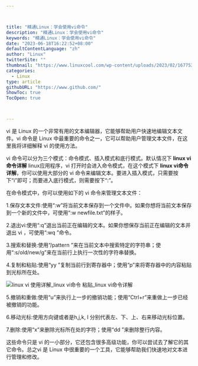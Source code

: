 ```yaml
---



title: "精通Linux：学会使用vi命令"
description: "精通Linux：学会使用vi命令"
keywords: "精通Linux：学会使用vi命令"
date: "2023-06-18T16:22:52+08:00"
defaultContentLanguage: "zh"
author: "Linux"
twitterSite: ""
thumbnail: "https://www.linuxcool.com/wp-content/uploads/2023/02/1677535482393_1.png"
categories:
  - Linux
type: article
githubURL: "https://www.github.com/"
ShowToc: true
TocOpen: true



---
```


vi 是 Linux 的一个非常有用的文本编辑器，它能够帮助用户快速地编辑文本文件。vi 命令是 Linux 中最重要的命令之一，它可以帮助用户管理文本文件，在这里我将详细解释 vi 的使用方法。

vi 命令可以分为三个模式：命令模式、插入模式和底行模式。默认情况下 **linux vi命令详解** linux应用程序，vi 打开时会进入命令模式，在这个模式下 **linux vi命令详解**，你可以使用大部分的 vi 命令来编辑文本。要进入插入模式，只需要按下“i”即可；而要进入底行模式，则需要按下“:”。

在命令模式中，你可以使用如下的 vi 命令来管理文本文件：

1.保存文本文件:使用“:w”将当前文本保存到一个文件中。如果你想将当前文本保存到一个新的文件中，可使用“:w newfile.txt”的样子。

2.退出vi:使用“:q”退出当前正在编辑的文本。如果你想保存当前正在编辑的文本并退出 vi ，可使用“:wq ”命令。

3.搜索和替换:使用“/pattern ”来在当前文本中搜索特定的字符串；使用“:s/old/new/g”来在当前行上执行一次性的字符串替换。

4.复制和粘贴:使用“yy ”复制当前行到寄存器中；使用“p”来将寄存器中的内容粘贴到光标所在处。

![linux vi 使用详解_linux vi命令 粘贴_linux vi命令详解](https://www.linuxcool.com/wp-content/uploads/2023/02/1677535482393_1.png)

5.撤销和重做:使用“u”来执行上一步的撤销功能；使用“Ctrl+r”来重做上一步已经被撤销的功能。

6.移动光标:使用方向键或者是h,j,k, l 分别代表左、下、上、右来移动光标位置。

7.删除:使用“x”来删除光标所在处的字符；使用“dd ”来删除整行内容。

这些命令只是 vi 的一小部分，它还包含很多高级功能，你可以尝试去了解它的其它命令。总之vi 是 Linux 中很重要的一个工具，它能够帮助我们快速地对文本进行管理和修改。